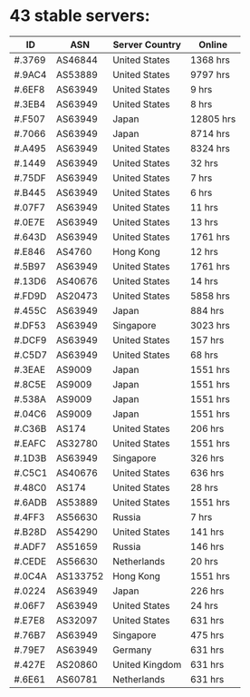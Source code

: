 # 43 stable servers:

| ID | ASN | Server Country | Online |
| ------ | ------ | ------ | ------ |
| #.3769 | AS46844 | United States | 1368 hrs |
| #.9AC4 | AS53889 | United States | 9797 hrs |
| #.6EF8 | AS63949 | United States | 9 hrs |
| #.3EB4 | AS63949 | United States | 8 hrs |
| #.F507 | AS63949 | Japan | 12805 hrs |
| #.7066 | AS63949 | Japan | 8714 hrs |
| #.A495 | AS63949 | United States | 8324 hrs |
| #.1449 | AS63949 | United States | 32 hrs |
| #.75DF | AS63949 | United States | 7 hrs |
| #.B445 | AS63949 | United States | 6 hrs |
| #.07F7 | AS63949 | United States | 11 hrs |
| #.0E7E | AS63949 | United States | 13 hrs |
| #.643D | AS63949 | United States | 1761 hrs |
| #.E846 | AS4760 | Hong Kong | 12 hrs |
| #.5B97 | AS63949 | United States | 1761 hrs |
| #.13D6 | AS40676 | United States | 14 hrs |
| #.FD9D | AS20473 | United States | 5858 hrs |
| #.455C | AS63949 | Japan | 884 hrs |
| #.DF53 | AS63949 | Singapore | 3023 hrs |
| #.DCF9 | AS63949 | United States | 157 hrs |
| #.C5D7 | AS63949 | United States | 68 hrs |
| #.3EAE | AS9009 | Japan | 1551 hrs |
| #.8C5E | AS9009 | Japan | 1551 hrs |
| #.538A | AS9009 | Japan | 1551 hrs |
| #.04C6 | AS9009 | Japan | 1551 hrs |
| #.C36B | AS174 | United States | 206 hrs |
| #.EAFC | AS32780 | United States | 1551 hrs |
| #.1D3B | AS63949 | Singapore | 326 hrs |
| #.C5C1 | AS40676 | United States | 636 hrs |
| #.48C0 | AS174 | United States | 28 hrs |
| #.6ADB | AS53889 | United States | 1551 hrs |
| #.4FF3 | AS56630 | Russia | 7 hrs |
| #.B28D | AS54290 | United States | 141 hrs |
| #.ADF7 | AS51659 | Russia | 146 hrs |
| #.CEDE | AS56630 | Netherlands | 20 hrs |
| #.0C4A | AS133752 | Hong Kong | 1551 hrs |
| #.0224 | AS63949 | Japan | 226 hrs |
| #.06F7 | AS63949 | United States | 24 hrs |
| #.E7E8 | AS32097 | United States | 631 hrs |
| #.76B7 | AS63949 | Singapore | 475 hrs |
| #.79E7 | AS63949 | Germany | 631 hrs |
| #.427E | AS20860 | United Kingdom | 631 hrs |
| #.6E61 | AS60781 | Netherlands | 631 hrs |


